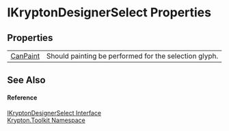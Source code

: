 # IKryptonDesignerSelect Properties




## Properties
<table>
<tr>
<td><a href="120bef9d-c4d1-5706-2a3d-8b49d0764a0a.md">CanPaint</a></td>
<td>Should painting be performed for the selection glyph.</td></tr>
</table>

## See Also


#### Reference
<a href="1b1d8302-4374-fe70-b378-4117d514903c.md">IKryptonDesignerSelect Interface</a>  
<a href="79d2eac2-21f4-54ff-7552-b20c33c30600.md">Krypton.Toolkit Namespace</a>  
